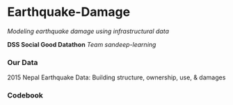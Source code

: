 # Earthquake-Damage
*Modeling earthquake damage using infrastructural data*

**DSS Social Good Datathon**
*Team sandeep-learning*

### Our Data
2015 Nepal Earthquake Data: Building structure, ownership, use, & damages

### Codebook


